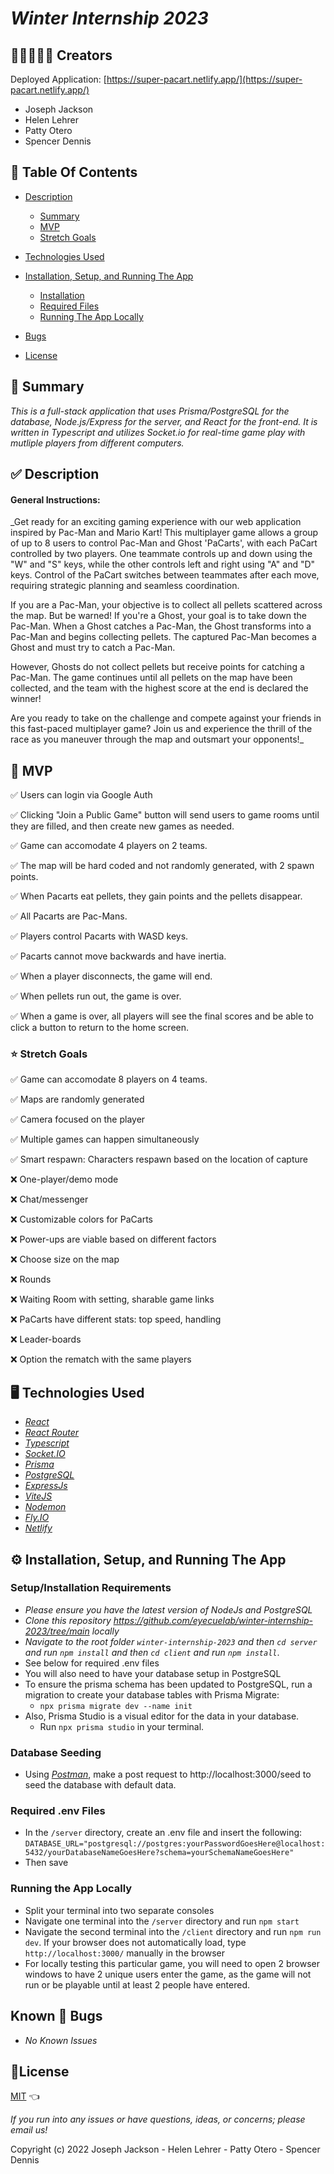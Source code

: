 # _Winter Internship 2023_

## 🧑🏽‍🤝‍🧑🏼 Creators

Deployed Application: [https://super-pacart.netlify.app/](https://super-pacart.netlify.app/)

- Joseph Jackson
- Helen Lehrer
- Patty Otero
- Spencer Dennis

## 📂 Table Of Contents

- [Description](#description)
  - [Summary](#summary)
  - [MVP](#mvp)
  - [Stretch Goals](#stretch-goals)

- [Technologies Used](#technologies-used)
- [Installation, Setup, and Running The App](#installation-setup-and-running-the-app)
  - [Installation](#installation)
  - [Required Files](#required-files)
  - [Running The App Locally](#running-the-app-locally)
- [Bugs](#bugs)
- [License](#license)

## 📝 Summary <a id="summary"></a>

_This is a full-stack application that uses Prisma/PostgreSQL for the database, Node.js/Express for the server, and React for the front-end. It is written in Typescript and utilizes Socket.io for real-time game play with mutliple players from different computers._

## ✅ Description <a id="description"></a>

#### General Instructions:
_Get ready for an exciting gaming experience with our web application inspired by Pac-Man and Mario Kart! This multiplayer game allows a group of up to 8 users to control Pac-Man and Ghost 'PaCarts', with each PaCart controlled by two players. One teammate controls up and down using the "W" and "S" keys, while the other controls left and right using "A" and "D" keys. Control of the PaCart switches between teammates after each move, requiring strategic planning and seamless coordination.

If you are a Pac-Man, your objective is to collect all pellets scattered across the map. But be warned! If you're a Ghost, your goal is to take down the Pac-Man. When a Ghost catches a Pac-Man, the Ghost transforms into a Pac-Man and begins collecting pellets. The captured Pac-Man becomes a Ghost and must try to catch a Pac-Man.

However, Ghosts do not collect pellets but receive points for catching a Pac-Man. The game continues until all pellets on the map have been collected, and the team with the highest score at the end is declared the winner!

Are you ready to take on the challenge and compete against your friends in this fast-paced multiplayer game? Join us and experience the thrill of the race as you maneuver through the map and outsmart your opponents!_

## 🎯 MVP <a id="mvp"></a>

✅ Users can login via Google Auth

✅ Clicking "Join a Public Game" button will send users to game rooms until they are filled, and then create new games as needed.

✅ Game can accomodate 4 players on 2 teams.

✅ The map will be hard coded and not randomly generated, with 2 spawn points.

✅ When Pacarts eat pellets, they gain points and the pellets disappear.

✅ All Pacarts are Pac-Mans.

✅ Players control Pacarts with WASD keys.

✅ Pacarts cannot move backwards and have inertia.

✅ When a player disconnects, the game will end.

✅ When pellets run out, the game is over.

✅ When a game is over, all players will see the final scores and be able to click a button to return to the home screen.

### ⭐ Stretch Goals <a id="stretch-goals"></a>

✅ Game can accomodate 8 players on 4 teams.

✅ Maps are randomly generated

✅ Camera focused on the player

✅ Multiple games can happen simultaneously

✅ Smart respawn: Characters respawn based on the location of capture

❌ One-player/demo mode

❌ Chat/messenger

❌ Customizable colors for PaCarts

❌ Power-ups are viable based on different factors

❌ Choose size on the map

❌ Rounds

❌ Waiting Room with setting, sharable game links

❌ PaCarts have different stats: top speed, handling

❌ Leader-boards

❌ Option the rematch with the same players

## 🖥️ Technologies Used <a id="technologies-used"></a>

- _[React](https://reactjs.org/)_
- _[React Router](https://reactrouter.com/)_
- _[Typescript](https://www.typescriptlang.org/)_
- _[Socket.IO](https://socket.io/)_
- _[Prisma](https://www.prisma.io/)_
- _[PostgreSQL](https://www.postgresql.org/)_
- _[ExpressJs](https://expressjs.com/)_
- _[ViteJS](https://vitejs.dev/)_
- _[Nodemon](https://www.npmjs.com/package/nodemon)_
- _[Fly.IO](https://fly.io/)_
- _[Netlify](https://www.netlify.com/)_

## ⚙️ Installation, Setup, and Running The App <a id="installation-setup-and-running-the-app"></a>

### Setup/Installation Requirements <a id="installation"></a>

- _Please ensure you have the latest version of NodeJs and PostgreSQL_
- _Clone this repository <https://github.com/eyecuelab/winter-internship-2023/tree/main> locally_
- _Navigate to the root folder `winter-internship-2023` and then `cd server` and run `npm install` and then `cd client` and run `npm install`_.
- See below for required .env files
- You will also need to have your database setup in PostgreSQL
- To ensure the prisma schema has been updated to PostgreSQL, run a migration to create your database tables with Prisma Migrate:
  - `npx prisma migrate dev --name init`
- Also, Prisma Studio is a visual editor for the data in your database.
  - Run `npx prisma studio` in your terminal.

### Database Seeding
- Using _[Postman](https://www.postman.com/)_, make a post request to http://localhost:3000/seed to seed the database with default data. 

### Required .env Files <a id="required-files"></a>

- In the `/server` directory, create an .env file and insert the following: `DATABASE_URL="postgresql://postgres:yourPasswordGoesHere@localhost:5432/yourDatabaseNameGoesHere?schema=yourSchemaNameGoesHere"`
- Then save

### Running the App Locally <a id="running-the-app-locally"></a>

- Split your terminal into two separate consoles
- Navigate one terminal into the `/server` directory and run `npm start`
- Navigate the second terminal into the `/client` directory and run `npm run dev`. If your browser does not automatically load, type `http://localhost:3000/` manually in the browser
- For locally testing this particular game, you will need to open 2 browser windows to have 2 unique users enter the game, as the game will not run or be playable until at least 2 people have entered.


## Known 🐛 Bugs <a id="bugs"></a>

- _No Known Issues_

## 🎫License <a id="license"></a>

[MIT](LICENSE) 👈

_If you run into any issues or have questions, ideas, or concerns;  please email us!_

Copyright (c) 2022 Joseph Jackson - Helen Lehrer - Patty Otero - Spencer Dennis

